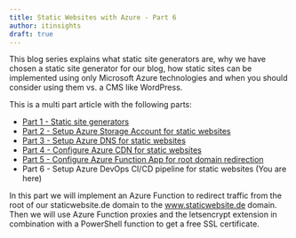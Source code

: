 ```yaml
---
title: Static Websites with Azure - Part 6
author: itinsights
draft: true
---
```


This blog series explains what static site generators are, why we have chosen a static site generator for our blog, how static sites can be implemented using only Microsoft Azure technologies and when you should consider using them vs. a CMS like WordPress.
<!-- more -->

This is a multi part article with the following parts:

* [Part 1 - Static site generators](https://itinsights.org/Static-Websites-with-Azure-Part-1/)
* [Part 2 - Setup Azure Storage Account for static websites](https://itinsights.org/Static-Websites-with-Azure-Part-2/)
* [Part 3 - Setup Azure DNS for static websites](https://itinsights.org/Static-Websites-with-Azure-Part-3/)
* [Part 4 - Configure Azure CDN for static websites](https://itinsights.org/Static-Websites-with-Azure-Part-4/)
* [Part 5 - Configure Azure Function App for root domain redirection](https://itinsights.org/Static-Websites-with-Azure-Part-5/)
* Part 6 - Setup Azure DevOps CI/CD pipeline for static websites (You are here)

In this part we will implement an Azure Function to redirect traffic from the root of our staticwebsite.de domain to the www.staticwebsite.de domain. Then we will use Azure Function proxies and the letsencrypt extension in combination with a PowerShell function to get a free SSL certificate.